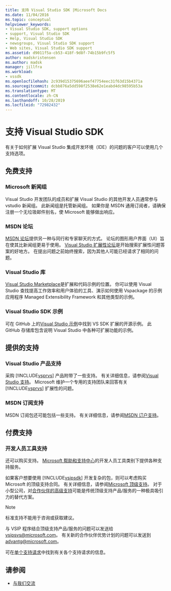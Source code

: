 ```yaml
---
title: 支持 Visual Studio SDK |Microsoft Docs
ms.date: 11/04/2016
ms.topic: conceptual
helpviewer_keywords:
- Visual Studio SDK, support options
- support, Visual Studio SDK
- Help, Visual Studio SDK
- newsgroups, Visual Studio SDK support
- Web sites, Visual Studio SDK support
ms.assetid: d9011f5a-cb53-418f-9d8f-74b15b9fc5f5
author: madskristensen
ms.author: madsk
manager: jillfra
ms.workload:
- vssdk
ms.openlocfilehash: 2c939d15375696aeef47754eec31f63d15b4371a
ms.sourcegitcommit: dcbb876a5dd598f2538e62e1eabd4dc98595b53a
ms.translationtype: MT
ms.contentlocale: zh-CN
ms.lasthandoff: 10/28/2019
ms.locfileid: "72982432"
---
```

# <a name="support-for-the-visual-studio-sdk"></a>支持 Visual Studio SDK
有关于如何扩展 Visual Studio 集成开发环境（IDE）的问题的客户可以使用几个支持选项。

## <a name="free-support"></a>免费支持

### <a name="microsoft-newsgroups"></a>Microsoft 新闻组
 Visual Studio 开发团队的成员和扩展 Visual Studio 的其他开发人员通常参与 vstudio 新闻组。 此新闻组是托管新闻组。 如果你是 MSDN 通用订阅者，请确保注册一个无垃圾邮件别名，使 Microsoft 能够做出响应。

### <a name="msdn-forums"></a>MSDN 论坛
 [MSDN 论坛](https://social.msdn.microsoft.com/Forums/en-US/home)提供另一种与同行和专家聊天的方式。 论坛的图形用户界面（UI）旨在使其比新闻组更易于使用。 [Visual Studio 扩展性论坛](/azure/devops/integrate/index?view=azure-devops&viewFallbackFrom=vsts)是开始搜索扩展性问题答案的好地方。 在提出问题之前始终搜索，因为其他人可能已经请求了相同的问题。

### <a name="visual-studio-gallery"></a>Visual Studio 库
 [Visual Studio Marketplace](https://marketplace.visualstudio.com/)是扩展和代码示例的位置。 你可以使用 Visual Studio 查找提高工作效率和用户体验的工具、演示如何使用 Vspackage 的示例应用程序 Managed Extensibility Framework 和其他类型的示例。

### <a name="visual-studio-sdk-samples"></a>Visual Studio SDK 示例

可在 GitHub 上的[Visual Studio 示例](https://github.com/Microsoft/VSSDK-Extensibility-Samples)中找到 VS SDK 扩展的开源示例。 此 GitHub 存储库包含说明 Visual Studio 中各种可扩展功能的示例。

## <a name="included-support"></a>提供的支持

### <a name="visual-studio-product-support"></a>Visual Studio 产品支持
 采购 [!INCLUDE[vsprvs](../code-quality/includes/vsprvs_md.md)] 产品附带了一些支持。 有关详细信息，请参阅[Visual Studio 支持](https://msdn.microsoft.com/vstudio/cc136615.aspx)。 Microsoft 维护一个专用的支持团队来回答有关 [!INCLUDE[vsprvs](../code-quality/includes/vsprvs_md.md)] 扩展性的问题。

### <a name="msdn-subscription-support"></a>MSDN 订阅支持
 MSDN 订阅包还可能包括一些支持。 有关详细信息，请参阅[MSDN 订户支持](https://msdn.microsoft.com/subscriptions/aa718661.aspx)。

## <a name="paid-support"></a>付费支持

### <a name="developer-tools-support"></a>开发人员工具支持

还可以购买支持。 [Microsoft 帮助和支持中心](https://support.microsoft.com/supportforbusiness/productselection?fltadd=sps-business-1&sapId=4fd4947b-15ea-ce01-080f-97f2ca3c76e8)的开发人员工具类别下提供各种支持服务。

如果客户想要使用 [!INCLUDE[vsipsdk](../extensibility/includes/vsipsdk_md.md)] 开发复杂的包，则可以考虑购买 Microsoft 的顶级支持合同。 有关详细信息，请参阅[Microsoft 顶级支持](https://support.microsoft.com/premier)。 对于小型公司，对[合作伙伴的高级支持](https://partner.microsoft.com/support/advanced-cloud-support)可能是传统顶级支持产品/服务的一种极具吸引力的替代方案。

> [!NOTE]
> 标准支持不能用于咨询或获取建议。

与 VSIP 程序结合顶级支持产品/服务的问题可以发送给[vsipsvs@microsoft.com](mailto:vsipsvs@microsoft.com)。 有关新的合作伙伴优势计划的问题可以发送到[advantg@microsoft.com](mailto:advantg@microsoft.com)。

可在[单个支持请求](https://support.microsoft.com/supportforbusiness/productselection)中找到有关各个支持请求的信息。

## <a name="see-also"></a>请参阅

- [与我们交流](../ide/feedback-options.md)